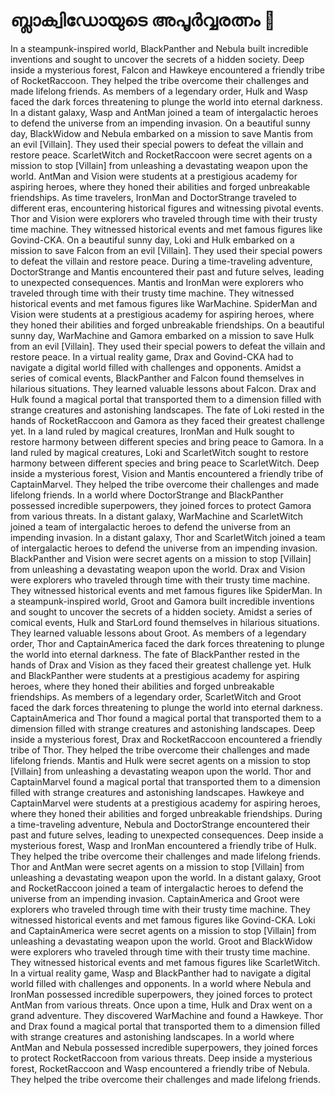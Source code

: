 # ബ്ലാക്വിഡോയുടെ അപൂർവ്വരത്നം :gem:

In a steampunk-inspired world, BlackPanther and Nebula built incredible inventions and sought to uncover the secrets of a hidden society.
Deep inside a mysterious forest, Falcon and Hawkeye encountered a friendly tribe of RocketRaccoon. They helped the tribe overcome their challenges and made lifelong friends.
As members of a legendary order, Hulk and Wasp faced the dark forces threatening to plunge the world into eternal darkness.
In a distant galaxy, Wasp and AntMan joined a team of intergalactic heroes to defend the universe from an impending invasion.
On a beautiful sunny day, BlackWidow and Nebula embarked on a mission to save Mantis from an evil [Villain]. They used their special powers to defeat the villain and restore peace.
ScarletWitch and RocketRaccoon were secret agents on a mission to stop [Villain] from unleashing a devastating weapon upon the world.
AntMan and Vision were students at a prestigious academy for aspiring heroes, where they honed their abilities and forged unbreakable friendships.
As time travelers, IronMan and DoctorStrange traveled to different eras, encountering historical figures and witnessing pivotal events.
Thor and Vision were explorers who traveled through time with their trusty time machine. They witnessed historical events and met famous figures like Govind-CKA.
On a beautiful sunny day, Loki and Hulk embarked on a mission to save Falcon from an evil [Villain]. They used their special powers to defeat the villain and restore peace.
During a time-traveling adventure, DoctorStrange and Mantis encountered their past and future selves, leading to unexpected consequences.
Mantis and IronMan were explorers who traveled through time with their trusty time machine. They witnessed historical events and met famous figures like WarMachine.
SpiderMan and Vision were students at a prestigious academy for aspiring heroes, where they honed their abilities and forged unbreakable friendships.
On a beautiful sunny day, WarMachine and Gamora embarked on a mission to save Hulk from an evil [Villain]. They used their special powers to defeat the villain and restore peace.
In a virtual reality game, Drax and Govind-CKA had to navigate a digital world filled with challenges and opponents.
Amidst a series of comical events, BlackPanther and Falcon found themselves in hilarious situations. They learned valuable lessons about Falcon.
Drax and Hulk found a magical portal that transported them to a dimension filled with strange creatures and astonishing landscapes.
The fate of Loki rested in the hands of RocketRaccoon and Gamora as they faced their greatest challenge yet.
In a land ruled by magical creatures, IronMan and Hulk sought to restore harmony between different species and bring peace to Gamora.
In a land ruled by magical creatures, Loki and ScarletWitch sought to restore harmony between different species and bring peace to ScarletWitch.
Deep inside a mysterious forest, Vision and Mantis encountered a friendly tribe of CaptainMarvel. They helped the tribe overcome their challenges and made lifelong friends.
In a world where DoctorStrange and BlackPanther possessed incredible superpowers, they joined forces to protect Gamora from various threats.
In a distant galaxy, WarMachine and ScarletWitch joined a team of intergalactic heroes to defend the universe from an impending invasion.
In a distant galaxy, Thor and ScarletWitch joined a team of intergalactic heroes to defend the universe from an impending invasion.
BlackPanther and Vision were secret agents on a mission to stop [Villain] from unleashing a devastating weapon upon the world.
Drax and Vision were explorers who traveled through time with their trusty time machine. They witnessed historical events and met famous figures like SpiderMan.
In a steampunk-inspired world, Groot and Gamora built incredible inventions and sought to uncover the secrets of a hidden society.
Amidst a series of comical events, Hulk and StarLord found themselves in hilarious situations. They learned valuable lessons about Groot.
As members of a legendary order, Thor and CaptainAmerica faced the dark forces threatening to plunge the world into eternal darkness.
The fate of BlackPanther rested in the hands of Drax and Vision as they faced their greatest challenge yet.
Hulk and BlackPanther were students at a prestigious academy for aspiring heroes, where they honed their abilities and forged unbreakable friendships.
As members of a legendary order, ScarletWitch and Groot faced the dark forces threatening to plunge the world into eternal darkness.
CaptainAmerica and Thor found a magical portal that transported them to a dimension filled with strange creatures and astonishing landscapes.
Deep inside a mysterious forest, Drax and RocketRaccoon encountered a friendly tribe of Thor. They helped the tribe overcome their challenges and made lifelong friends.
Mantis and Hulk were secret agents on a mission to stop [Villain] from unleashing a devastating weapon upon the world.
Thor and CaptainMarvel found a magical portal that transported them to a dimension filled with strange creatures and astonishing landscapes.
Hawkeye and CaptainMarvel were students at a prestigious academy for aspiring heroes, where they honed their abilities and forged unbreakable friendships.
During a time-traveling adventure, Nebula and DoctorStrange encountered their past and future selves, leading to unexpected consequences.
Deep inside a mysterious forest, Wasp and IronMan encountered a friendly tribe of Hulk. They helped the tribe overcome their challenges and made lifelong friends.
Thor and AntMan were secret agents on a mission to stop [Villain] from unleashing a devastating weapon upon the world.
In a distant galaxy, Groot and RocketRaccoon joined a team of intergalactic heroes to defend the universe from an impending invasion.
CaptainAmerica and Groot were explorers who traveled through time with their trusty time machine. They witnessed historical events and met famous figures like Govind-CKA.
Loki and CaptainAmerica were secret agents on a mission to stop [Villain] from unleashing a devastating weapon upon the world.
Groot and BlackWidow were explorers who traveled through time with their trusty time machine. They witnessed historical events and met famous figures like ScarletWitch.
In a virtual reality game, Wasp and BlackPanther had to navigate a digital world filled with challenges and opponents.
In a world where Nebula and IronMan possessed incredible superpowers, they joined forces to protect AntMan from various threats.
Once upon a time, Hulk and Drax went on a grand adventure. They discovered WarMachine and found a Hawkeye.
Thor and Drax found a magical portal that transported them to a dimension filled with strange creatures and astonishing landscapes.
In a world where AntMan and Nebula possessed incredible superpowers, they joined forces to protect RocketRaccoon from various threats.
Deep inside a mysterious forest, RocketRaccoon and Wasp encountered a friendly tribe of Nebula. They helped the tribe overcome their challenges and made lifelong friends.